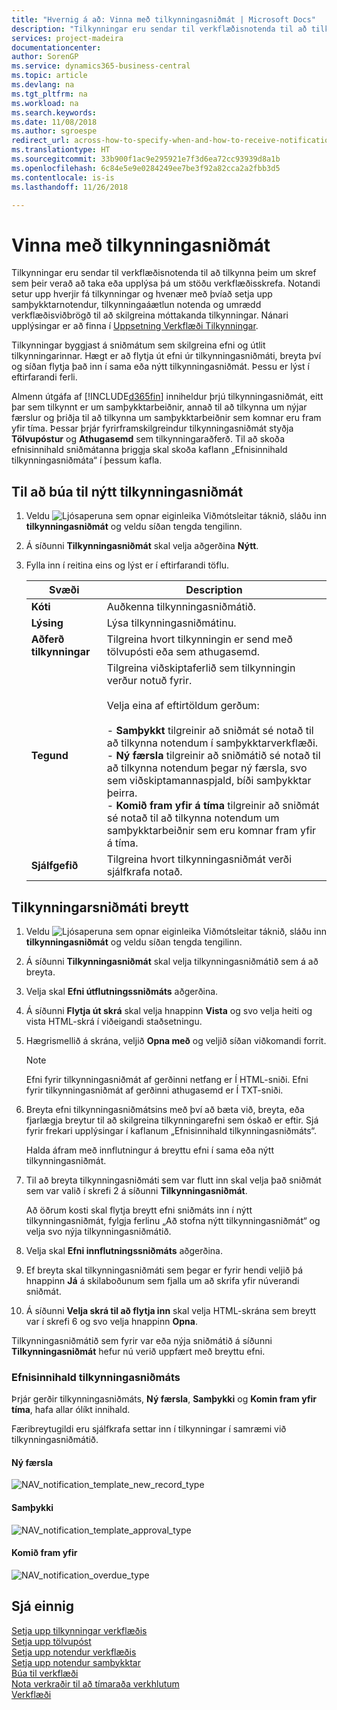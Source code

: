 ```yaml
---
title: "Hvernig á að: Vinna með tilkynningasniðmát | Microsoft Docs"
description: "Tilkynningar eru sendar til verkflæðisnotenda til að tilkynna þeim um skref sem þeir verað að taka eða upplýsa þá um stöðu verkflæðisskrefa. Notandi setur upp hverjir fá tilkynningar og hvenær með þvíað setja upp samþykktarnotendur, tilkynningaáætlun notenda og umrædd verkflæðisviðbrögð til að skilgreina móttakanda tilkynningar."
services: project-madeira
documentationcenter: 
author: SorenGP
ms.service: dynamics365-business-central
ms.topic: article
ms.devlang: na
ms.tgt_pltfrm: na
ms.workload: na
ms.search.keywords: 
ms.date: 11/08/2018
ms.author: sgroespe
redirect_url: across-how-to-specify-when-and-how-to-receive-notifications
ms.translationtype: HT
ms.sourcegitcommit: 33b900f1ac9e295921e7f3d6ea72cc93939d8a1b
ms.openlocfilehash: 6c84e5e9e0284249ee7be3f92a82cca2a2fbb3d5
ms.contentlocale: is-is
ms.lasthandoff: 11/26/2018

---
```

# <a name="manage-notification-templates"></a>Vinna með tilkynningasniðmát
Tilkynningar eru sendar til verkflæðisnotenda til að tilkynna þeim um skref sem þeir verað að taka eða upplýsa þá um stöðu verkflæðisskrefa. Notandi setur upp hverjir fá tilkynningar og hvenær með þvíað setja upp samþykktarnotendur, tilkynningaáætlun notenda og umrædd verkflæðisviðbrögð til að skilgreina móttakanda tilkynningar. Nánari upplýsingar er að finna í [Uppsetning Verkflæði Tilkynningar](across-setting-up-workflow-notifications.md).  

 Tilkynningar byggjast á sniðmátum sem skilgreina efni og útlit tilkynningarinnar. Hægt er að flytja út efni úr tilkynningasniðmáti, breyta því og síðan flytja það inn í sama eða nýtt tilkynningasniðmát. Þessu er lýst í eftirfarandi ferli.  

 Almenn útgáfa af [!INCLUDE[d365fin](includes/d365fin_md.md)] inniheldur þrjú tilkynningasniðmát, eitt þar sem tilkynnt er um samþykktarbeiðnir, annað til að tilkynna um nýjar færslur og þriðja til að tilkynna um samþykktarbeiðnir sem komnar eru fram yfir tíma. Þessar þrjár fyrirframskilgreindur tilkynningasniðmát styðja **Tölvupóstur** og **Athugasemd** sem tilkynningaraðferð. Til að skoða efnisinnihald sniðmátanna þriggja skal skoða kaflann „Efnisinnihald tilkynningasniðmáta“ í þessum kafla.

## <a name="to-create-a-new-notification-template"></a>Til að búa til nýtt tilkynningasniðmát  
1.  Veldu ![Ljósaperuna sem opnar eiginleika Viðmótsleitar](media/ui-search/search_small.png "Segðu mér hvað þú vilt gera") táknið, sláðu inn **tilkynningasniðmát** og veldu síðan tengda tengilinn.  
2.  Á síðunni **Tilkynningasniðmát** skal velja aðgerðina **Nýtt**.  
3.  Fylla inn í reitina eins og lýst er í eftirfarandi töflu.  

    |Svæði|Description|  
    |---------------------------------|---------------------------------------|  
    |**Kóti**|Auðkenna tilkynningasniðmátið.|  
    |**Lýsing**|Lýsa tilkynningasniðmátinu.|  
    |**Aðferð tilkynningar**|Tilgreina hvort tilkynningin er send með tölvupósti eða sem athugasemd.|  
    |**Tegund**|Tilgreina viðskiptaferlið sem tilkynningin verður notuð fyrir.<br /><br /> Velja eina af eftirtöldum gerðum:<br /><br /> -   **Samþykkt** tilgreinir að sniðmát sé notað til að tilkynna notendum í samþykktarverkflæði.<br />-   **Ný færsla** tilgreinir að sniðmátið sé notað til að tilkynna notendum þegar ný færsla, svo sem viðskiptamannaspjald, bíði samþykktar þeirra.<br />-   **Komið fram yfir á tíma** tilgreinir að sniðmát sé notað til að tilkynna notendum um samþykktarbeiðnir sem eru komnar fram yfir á tíma.|  
    |**Sjálfgefið**|Tilgreina hvort tilkynningasniðmát verði sjálfkrafa notað.|  

## <a name="to-modify-a-notification-template"></a>Tilkynningarsniðmáti breytt  
1.  Veldu ![Ljósaperuna sem opnar eiginleika Viðmótsleitar](media/ui-search/search_small.png "Segðu mér hvað þú vilt gera") táknið, sláðu inn **tilkynningasniðmát** og veldu síðan tengda tengilinn.  
2.  Á síðunni **Tilkynningasniðmát** skal velja tilkynningasniðmátið sem á að breyta.  
3.  Velja skal **Efni útflutningssniðmáts** aðgerðina.  
4.  Á síðunni **Flytja út skrá** skal velja hnappinn **Vista** og svo velja heiti og vista HTML-skrá í viðeigandi staðsetningu.  
5.  Hægrismellið á skrána, veljið **Opna með** og veljið síðan viðkomandi forrit.  

    > [!NOTE]  
    >  Efni fyrir tilkynningasniðmát af gerðinni netfang er Í HTML-sniði. Efni fyrir tilkynningasniðmát af gerðinni athugasemd er Í TXT-sniði.  
6.  Breyta efni tilkynningasniðmátsins með því að bæta við, breyta, eða fjarlægja breytur til að skilgreina tilkynningarefni sem óskað er eftir. Sjá fyrir frekari upplýsingar í kaflanum „Efnisinnihald tilkynningasniðmáts“.  

    Halda áfram með innflutningur á breyttu efni í sama eða nýtt tilkynningasniðmát.  
7.  Til að breyta tilkynningasniðmáti sem var flutt inn skal velja það sniðmát sem var valið í skrefi 2 á síðunni **Tilkynningasniðmát**.  

    Að öðrum kosti skal flytja breytt efni sniðmáts inn í nýtt tilkynningasniðmát, fylgja ferlinu „Að stofna nýtt tilkynningasniðmát“ og velja svo nýja tilkynningasniðmátið.  
8.  Velja skal **Efni innflutningssniðmáts** aðgerðina.  
9. Ef breyta skal tilkynningasniðmáti sem þegar er fyrir hendi veljið þá hnappinn **Já** á skilaboðunum sem fjalla um að skrifa yfir núverandi sniðmát.  
10. Á síðunni **Velja skrá til að flytja inn** skal velja HTML-skrána sem breytt var í skrefi 6 og svo velja hnappinn **Opna**.  

Tilkynningasniðmátið sem fyrir var eða nýja sniðmátið á síðunni **Tilkynningasniðmát** hefur nú verið uppfært með breyttu efni.  

### <a name="content-of-the-notification-templates"></a>Efnisinnihald tilkynningasniðmáts  
Þrjár gerðir tilkynningasniðmáts, **Ný færsla**, **Samþykki** og **Komin fram yfir tíma**, hafa allar ólíkt innihald.  

Færibreytugildi eru sjálfkrafa settar inn í tilkynningar í samræmi við tilkynningasniðmátið.  

#### <a name="new-record"></a>Ný færsla  
 ![NAV&#95;notification&#95;template&#95;new&#95;record&#95;type](media/nav_notification_template_new_record.png "NAV_notification_template_new_record")  

#### <a name="approval"></a>Samþykki  
 ![NAV&#95;notification&#95;template&#95;approval&#95;type](media/nav_notification_template_approval_type.png "NAV_notification_template_approval_type")  

#### <a name="overdue"></a>Komið fram yfir  
 ![NAV&#95;notification&#95;overdue&#95;type](media/nav_notification_overdue_type.png "NAV_notification_overdue_type")  

## <a name="see-also"></a>Sjá einnig  
 [Setja upp tilkynningar verkflæðis](across-setting-up-workflow-notifications.md)   
 [Setja upp tölvupóst](admin-how-setup-email.md)   
 [Setja upp notendur verkflæðis](across-how-to-set-up-workflow-users.md)   
 [Setja upp notendur samþykktar](across-how-to-set-up-approval-users.md)   
 [Búa til verkflæði](across-how-to-create-workflows.md)   
 [Nota verkraðir til að tímaraða verkhlutum](admin-job-queues-schedule-tasks.md)   
 [Verkflæði](across-workflow.md)   

